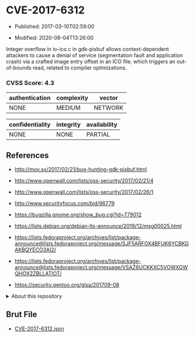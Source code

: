 # CVE-2017-6312

- Published: 2017-03-10T02:59:00

- Modified: 2020-08-04T13:26:00

Integer overflow in io-ico.c in gdk-pixbuf allows context-dependent attackers to cause a denial of service (segmentation fault and application crash) via a crafted image entry offset in an ICO file, which triggers an out-of-bounds read, related to compiler optimizations.

### CVSS Score: **4.3**

| authentication | complexity | vector |
| --- | --- | --- |
| NONE | MEDIUM | NETWORK |

| confidentiality | integrity | availability |
| --- | --- | --- |
| NONE | NONE | PARTIAL |

## References

* http://mov.sx/2017/02/21/bug-hunting-gdk-pixbuf.html

* http://www.openwall.com/lists/oss-security/2017/02/21/4

* http://www.openwall.com/lists/oss-security/2017/02/26/1

* http://www.securityfocus.com/bid/96779

* https://bugzilla.gnome.org/show_bug.cgi?id=779012

* https://lists.debian.org/debian-lts-announce/2019/12/msg00025.html

* https://lists.fedoraproject.org/archives/list/package-announce@lists.fedoraproject.org/message/SJF5ARFOX4BFUK6YCBKGAKBQYECO3AI2/

* https://lists.fedoraproject.org/archives/list/package-announce@lists.fedoraproject.org/message/VSAZ6UCKKXC5VOWXGWQHOX2ZBLLATIOT/

* https://security.gentoo.org/glsa/201709-08

<details>
<summary>About this repository</summary> 

  This repository is part of the project [Live Hack CVE](https://github.com/Live-Hack-CVE). Main website can be found [www.live-hack.org](https://www.live-hack.org) 
  
  Made by [Sn0wAlice](https://github.com/Sn0wAlice) for the people that care about security and need to have a feed of the latest CVEs. Hope you enjoy it, don't forget to star the repo and follow me on [Twitter](https://twitter.com/Sn0wAlice) and [Github](https://github.com/Sn0wAlice). And that is my [personnal website](https://www.alice-snow.me/)

  - [Home Page](https://github.com/Live-Hack-CVE)
  - [Framework](https://github.com/Live-Hack-CVE/cve-framework)
  - [CVE database](https://github.com/Live-Hack-CVE/full_database)
  - [Changelog](https://github.com/Live-Hack-CVE/Changelog)
</details>

## Brut File

* [CVE-2017-6312.json](https://raw.githubusercontent.com/Live-Hack-CVE/full_database/main/cves/2017/CVE-2017-6312.json)

